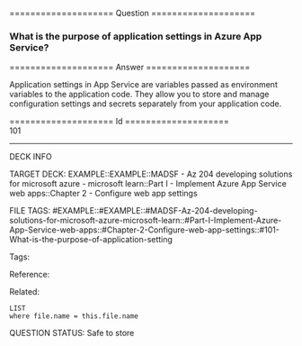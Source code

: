 ==================== Question ====================  

### What is the purpose of application settings in Azure App Service?  

==================== Answer ====================  

Application settings in App Service are variables passed as environment variables to the application code. They allow you to store and manage configuration settings and secrets separately from your application code.

==================== Id ====================  
101

---

DECK INFO

TARGET DECK: EXAMPLE::EXAMPLE::MADSF - Az 204 developing solutions for microsoft azure - microsoft learn::Part I - Implement Azure App Service web apps::Chapter 2 - Configure web app settings

FILE TAGS: #EXAMPLE::#EXAMPLE::#MADSF-Az-204-developing-solutions-for-microsoft-azure-microsoft-learn::#Part-I-Implement-Azure-App-Service-web-apps::#Chapter-2-Configure-web-app-settings::#101-What-is-the-purpose-of-application-setting

Tags:

Reference:

Related:

```dataview
LIST
where file.name = this.file.name
```
QUESTION STATUS: Safe to store
